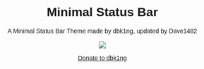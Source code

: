 # Minimal Status Bar
<body style="font-family: Arial, Helvetica, sans-serif; text-align: center;">
A Minimal Status Bar Theme made by dbk1ng, updated by Dave1482
<br>
<br>
<a href="https://www.paypal.me/dbk1ng"><img class="icon" src="http://dbk1ng.github.io/assets/icons/paypal.png"><div><div><label><p>Donate to dbk1ng</p></label></div></div></a>
</body>
